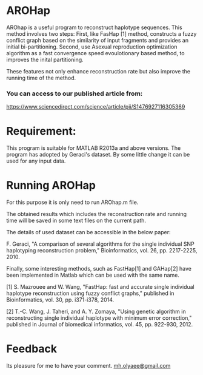 # AROHap
AROhap is a useful program to reconstruct haplotype sequences. This method involves two steps:
First, like FasHap [1] method, constructs a fuzzy conflict graph based on the similarity of input fragments and provides an initial bi-partitioning. Second, use Asexual reproduction optimization algorithm as a fast convergence speed evoulotionary based method, to improves the inital partitioning.

These features not only enhance reconstruction rate but also improve the running time of the method.

### You can access to our published article from:

https://www.sciencedirect.com/science/article/pii/S1476927116305369

# Requirement:

This program is suitable for MATLAB R2013a and above versions.
The program has adopted by Geraci's dataset. By some little change it can be used for any input data.

# Running AROHap

For this purpose it is only need to run AROhap.m file.

The obtained results which includes the reconstruction rate and running time will be saved in some text files on the current path.

The details of used dataset can be accessible in the below paper:

F. Geraci, "A comparison of several algorithms for the single individual SNP haplotyping reconstruction problem," Bioinformatics, vol. 26, pp. 2217-2225, 2010.

Finally, some interesting methods, such as FastHap[1] and GAHap[2] have been implemented in Matlab which can be used with the same name.

[1] S. Mazrouee and W. Wang, "FastHap: fast and accurate single individual haplotype reconstruction using fuzzy conflict graphs," published in Bioinformatics, vol. 30, pp. i371-i378, 2014.

[2] T.-C. Wang, J. Taheri, and A. Y. Zomaya, "Using genetic algorithm in reconstructing single individual haplotype with minimum error correction," published in Journal of biomedical informatics, vol. 45, pp. 922-930, 2012.

# Feedback

Its pleasure for me to have your comment.
mh.olyaee@gmail.com
